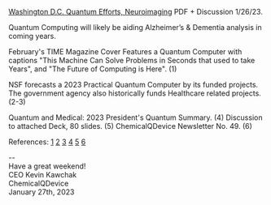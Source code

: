 [Washington D.C. Quantum Efforts, Neuroimaging](https://www.chemicalqdevice.com/washington-d-c-quantum-efforts-neuroimaging) PDF + Discussion 1/26/23.

Quantum Computing will likely be aiding Alzheimer’s & Dementia analysis in coming years.

February's TIME Magazine Cover Features a Quantum Computer with captions "This Machine Can Solve Problems in Seconds that used to take Years", and "The Future of Computing is Here". (1)

NSF forecasts a 2023 Practical Quantum Computer by its funded projects. The government agency also historically funds Healthcare related projects. (2-3)

Quantum and Medical: 
2023 President's Quantum Summary. (4)
Discussion to attached Deck, 80 slides. (5)
ChemicalQDevice Newsletter No. 49. (6)

References:
[1](https://time.com/6249784/quantum-computing-revolution/) 
[2](https://www.nsf.gov/news/factsheets/Factsheet_Quantum-proof7_508.pdf) 
[3](https://seedfund.nsf.gov/topics/medical-devices/)
[4](https://www.youtube.com/watch?v=1HtOcMGvem8)
[5](https://www.youtube.com/watch?v=-vcfvT9gOr8)
[6](https://www.chemicalqdevice.com/newsletter-49)

-- <br>
Have a great weekend! <br>
CEO Kevin Kawchak <br>
ChemicalQDevice <br> 
January 27th, 2023 <br>
